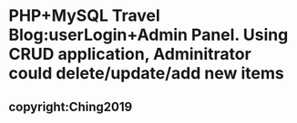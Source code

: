 # PHP+MySQL Travel Blog:userLogin+Admin Panel. Using CRUD application, Adminitrator could delete/update/add new items

## copyright:Ching2019
